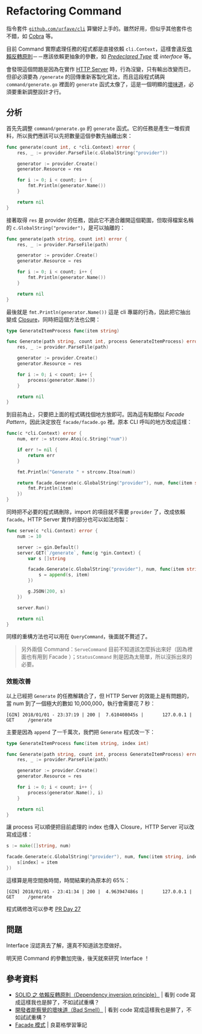 # Refactoring Command

指令套件 [`github.com/urfave/cli`](https://github.com/urfave/cli) 算蠻好上手的。雖然好用，但似乎其他套件也不錯，如 [Cobra](https://github.com/spf13/cobra) 等。

目前 Command 實際處理任務的程式都是直接依賴 `cli.Context`，這樣會違反[依賴反轉原則][SOLID 之 依賴反轉原則（Dependency inversion principle）]－－應該依賴更抽象的參數，如 [*Predeclared Type*][Day 6] 或 *interface* 等。

會發現這個問題是因為在實作 [HTTP Server][Day 23] 時，行為沒變，只有輸出改變而已，但卻必須要為 `/generate` 的回傳重新客製化寫法，而且這段程式碼與 `command/generate.go` 裡面的 `generate` 函式太像了，這是一個明顯的[壞味道][開發者能察覺的壞味道（Bad Smell）]，必須要重新調整設計才行。

## 分析

首先先調整 `command/generate.go` 的 `generate` 函式。它的任務是產生一堆假資料，所以我們應該可以先把數量這個參數先抽離出來：

```go
func generate(count int, c *cli.Context) error {
	res, _ := provider.ParseFile(c.GlobalString("provider"))

	generator := provider.Create()
	generator.Resource = res

	for i := 0; i < count; i++ {
		fmt.Println(generator.Name())
	}

	return nil
}
```

接著取得 `res` 是 provider 的任務，因此它不適合離開這個範圍，但取得檔案名稱的 `c.GlobalString("provider")`，是可以抽離的：

```go
func generate(path string, count int) error {
	res, _ := provider.ParseFile(path)

	generator := provider.Create()
	generator.Resource = res

	for i := 0; i < count; i++ {
		fmt.Println(generator.Name())
	}

	return nil
}
```

最後就是 `fmt.Println(generator.Name())` 這是 cli 專屬的行為，因此把它抽出變成 [Closure][Day 12]，同時把這個方法也公開：

```go
type GenerateItemProcess func(item string)

func Generate(path string, count int, process GenerateItemProcess) error {
	res, _ := provider.ParseFile(path)

	generator := provider.Create()
	generator.Resource = res

	for i := 0; i < count; i++ {
		process(generator.Name())
	}

	return nil
}
```

到目前為止，只要把上面的程式碼找個地方放即可。因為這有點類似 *Facade Pattern*，因此決定放在 `facade/facade.go` 裡。原本 CLI 呼叫的地方改成這樣：

```go
func(c *cli.Context) error {
    num, err := strconv.Atoi(c.String("num"))

    if err != nil {
        return err
    }

    fmt.Println("Generate " + strconv.Itoa(num))

    return facade.Generate(c.GlobalString("provider"), num, func(item string) {
        fmt.Println(item)
    })
}
```

同時把不必要的程式碼刪除，import 的項目就不需要 `provider` 了，改成依賴 `facade`。HTTP Server 實作的部分也可以如法炮製：

```go
func serve(c *cli.Context) error {
	num := 10

	server := gin.Default()
	server.GET(`/generate`, func(g *gin.Context) {
		var s []string

		facade.Generate(c.GlobalString("provider"), num, func(item string) {
			s = append(s, item)
		})

		g.JSON(200, s)
	})

	server.Run()

	return nil
}
```

同樣的重構方法也可以用在 `QueryCommand`，後面就不贅述了。

> 另外兩個 Command：`ServeCommand` 目前不知道該怎麼拆出來好（因為裡面也有用到 Facade ）；`StatusCommand` 則是因為太簡單，所以沒拆出來的必要。

### 效能改善

以上已經把 `Generate` 的任務解耦合了，但 HTTP Server 的效能上是有問題的，當 num 到了一個極大的數如 10,000,000，執行會需要花 7 秒：

```
[GIN] 2018/01/01 - 23:37:19 | 200 |  7.610408045s |       127.0.0.1 |  GET     /generate
```

主要是因為 `append` 了一千萬次，我們把 `Generate` 程式改一下：

```go
type GenerateItemProcess func(item string, index int)

func Generate(path string, count int, process GenerateItemProcess) error {
	res, _ := provider.ParseFile(path)

	generator := provider.Create()
	generator.Resource = res

	for i := 0; i < count; i++ {
		process(generator.Name(), i)
	}

	return nil
}
```

讓 process 可以順便把目前處理的 index 也傳入 Closure，HTTP Server 可以改寫成這樣：

```go
s := make([]string, num)

facade.Generate(c.GlobalString("provider"), num, func(item string, index int) {
    s[index] = item
})
```

這樣算是用空間換時間，時間結果約為原本的 65%：

```
[GIN] 2018/01/01 - 23:41:34 | 200 |  4.963947486s |       127.0.0.1 |  GET     /generate
```

程式碼修改可以參考 [PR Day 27](https://github.com/MilesChou/namer/pull/13)

## 問題

Interface 沒認真去了解，還真不知道該怎麼做好。

明天把 Command 的參數加完後，後天就來研究 Interface ！

## 參考資料

* [SOLID 之 依賴反轉原則（Dependency inversion principle）][] | 看到 code 寫成這樣我也是醉了，不如試試重構？
* [開發者能察覺的壞味道（Bad Smell）][] | 看到 code 寫成這樣我也是醉了，不如試試重構？
* [Facade 模式](https://openhome.cc/Gossip/DesignPattern/FacadePattern.htm) | 良葛格學習筆記

[開發者能察覺的壞味道（Bad Smell）]: /ironman-refactoring-30-days/day04.md
[SOLID 之 依賴反轉原則（Dependency inversion principle）]: /ironman-refactoring-30-days/day11.md

[Day 6]: day06.md
[Day 12]: day12.md
[Day 23]: day23.md
